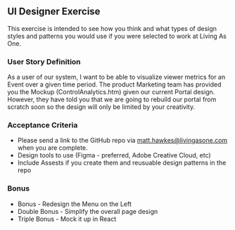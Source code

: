## UI Designer Exercise

This exercise is intended to see how you think and what types of design styles and patterns you would use 
if you were selected to work at Living As One. 

### User Story Definition

As a user of our system, I want to be able to visualize viewer metrics for an Event over a given time period.  The product Marketing team has provided you the Mockup (ControlAnalytics.htm) given our current Portal design.  However, they have told you that we are going to rebuild our portal from scratch soon so the design will only be limited by your creativity.  
 
### Acceptance Criteria
* Please send a link to the GitHub repo via <matt.hawkes@livingasone.com> when you are complete.
* Design tools to use (Figma - preferred, Adobe Creative Cloud, etc)
* Include Assests if you create them and reusuable design patterns in the repo

### Bonus 
* Bonus - Redesign the Menu on the Left
* Double Bonus - Simplify the overall page design
* Triple Bonus - Mock it up in React
